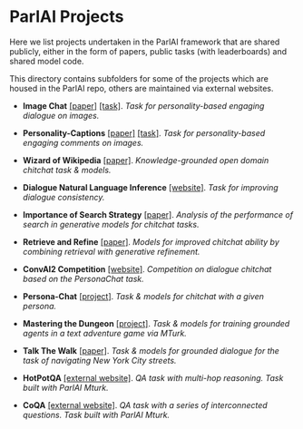 # ParlAI Projects

Here we list projects undertaken in the ParlAI framework that are shared publicly, either in the form of papers, public tasks (with leaderboards) and shared model code.

This directory contains subfolders for some of the projects which are housed in the ParlAI repo, others are maintained via external websites.


- **Image Chat** [[paper]](https://klshuster.github.io/image_chat/) [[task]](https://github.com/facebookresearch/ParlAI/tree/master/parlai/tasks/image_chat). 
  _Task for personality-based engaging dialogue on images._

- **Personality-Captions** [[paper]](https://arxiv.org/abs/1810.10665) [[task]](https://github.com/facebookresearch/ParlAI/tree/master/parlai/tasks/personality_captions). 
  _Task for personality-based engaging comments on images._
 
- **Wizard of Wikipedia** [[paper]](https://openreview.net/forum?id=r1l73iRqKm). 
  _Knowledge-grounded open domain chitchat task & models._

- **Dialogue Natural Language Inference** [[website]](https://wellecks.github.io/dialogue_nli/). 
  _Task for improving dialogue consistency._

- **Importance of Search Strategy** [[paper]](https://arxiv.org/abs/1811.00907). 
  _Analysis of the performance of search in generative models for chitchat tasks._

- **Retrieve and Refine** [[paper]](https://arxiv.org/abs/1808.04776). 
  _Models for improved chitchat ability by combining retrieval with generative refinement._

- **ConvAI2 Competition** [[website]](http://convai.io/). 
_Competition on dialogue chitchat based on the PersonaChat task._

- **Persona-Chat** [[project]](https://github.com/facebookresearch/ParlAI/tree/master/projects/personachat). 
_Task & models for chitchat with a given persona._

- **Mastering the Dungeon** [[project]](https://github.com/facebookresearch/ParlAI/tree/master/projects/mastering_the_dungeon). 
_Task & models for training grounded agents in a text adventure game via MTurk._

- **Talk The Walk** [[paper]](https://arxiv.org/abs/1807.03367). 
_Task & models for grounded dialogue for the task of navigating New York City streets._

- **HotPotQA** [[external website]](https://hotpotqa.github.io/). 
_QA task with multi-hop reasoning. Task built with ParlAI Mturk._

- **CoQA** [[external website]](https://stanfordnlp.github.io/coqa/). 
_QA task with a series of interconnected questions. Task built with ParlAI Mturk._


